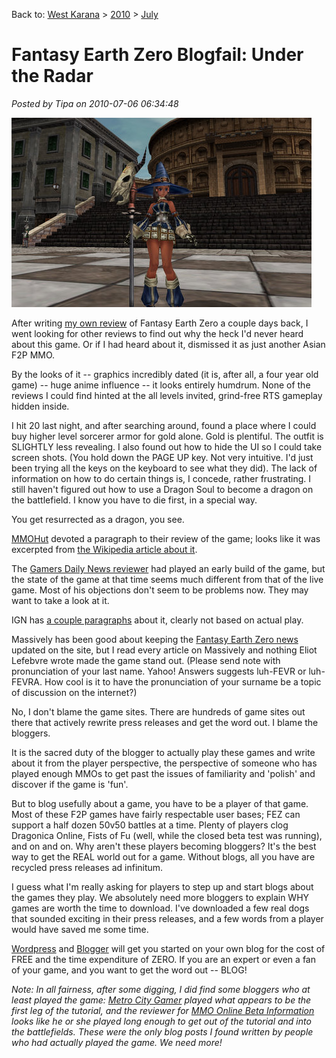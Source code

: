 Back to: [West Karana](/posts/westkarana.md) > [2010](/posts/2010/westkarana.md) > [July](./westkarana.md)
# Fantasy Earth Zero Blogfail: Under the Radar

*Posted by Tipa on 2010-07-06 06:34:48*

![](../../../uploads/2010/07/FEzero_Client-2010-07-06-06-39-14-35.jpg "My Fantasy Earth Zero character")

After writing [my own review](../../../index.php/2010/07/04/fantasy-earth-zero-mmorts-goes-mainstream/) of Fantasy Earth Zero a couple days back, I went looking for other reviews to find out why the heck I'd never heard about this game. Or if I had heard about it, dismissed it as just another Asian F2P MMO.

By the looks of it -- graphics incredibly dated (it is, after all, a four year old game) -- huge anime influence -- it looks entirely humdrum. None of the reviews I could find hinted at the all levels invited, grind-free RTS gameplay hidden inside.

I hit 20 last night, and after searching around, found a place where I could buy higher level sorcerer armor for gold alone. Gold is plentiful. The outfit is SLIGHTLY less revealing. I also found out how to hide the UI so I could take screen shots. (You hold down the PAGE UP key. Not very intuitive. I'd just been trying all the keys on the keyboard to see what they did). The lack of information on how to do certain things is, I concede, rather frustrating. I still haven't figured out how to use a Dragon Soul to become a dragon on the battlefield. I know you have to die first, in a special way.

You get resurrected as a dragon, you see.

[MMOHut](http://mmohut.com/review/fantasy-earth-zero) devoted a paragraph to their review of the game; looks like it was excerpted from [the Wikipedia article about it](http://en.wikipedia.org/wiki/Fantasy_earth_zero). 

The [Gamers Daily News reviewer](http://www.gamersdailynews.com/article-2382-Fantasy-Earth-Zero-Handon-Preview.html) had played an early build of the game, but the state of the game at that time seems much different from that of the live game. Most of his objections don't seem to be problems now. They may want to take a look at it.

IGN has [a couple paragraphs](http://pc.ign.com/objects/703/703632.html) about it, clearly not based on actual play.

Massively has been good about keeping the [Fantasy Earth Zero news](http://www.massively.com/tag/fantasy-earth-zero/) updated on the site, but I read every article on Massively and nothing Eliot Lefebvre wrote made the game stand out. (Please send note with pronunciation of your last name. Yahoo! Answers suggests luh-FEVR or luh-FEVRA. How cool is it to have the pronunciation of your surname be a topic of discussion on the internet?)

No, I don't blame the game sites. There are hundreds of game sites out there that actively rewrite press releases and get the word out. I blame the bloggers.

It is the sacred duty of the blogger to actually play these games and write about it from the player perspective, the perspective of someone who has played enough MMOs to get past the issues of familiarity and 'polish' and discover if the game is 'fun'.

But to blog usefully about a game, you have to be a player of that game. Most of these F2P games have fairly respectable user bases; FEZ can support a half dozen 50v50 battles at a time. Plenty of players clog Dragonica Online, Fists of Fu (well, while the closed beta test was running), and on and on. Why aren't these players becoming bloggers? It's the best way to get the REAL world out for a game. Without blogs, all you have are recycled press releases ad infinitum.

I guess what I'm really asking for players to step up and start blogs about the games they play. We absolutely need more bloggers to explain WHY games are worth the time to download. I've downloaded a few real dogs that sounded exciting in their press releases, and a few words from a player would have saved me some time.

[Wordpress](http://wordpress.com/) and [Blogger](http://www.blogger.com/) will get you started on your own blog for the cost of FREE and the time expenditure of ZERO. If you are an expert or even a fan of your game, and you want to get the word out -- BLOG!

*Note: In all fairness, after some digging, I did find some bloggers who at least played the game: [Metro City Gamer](http://metrocitygamer.com/?p=1138) played what appears to be the first leg of the tutorial, and the reviewer for [MMO Online Beta Information](http://mmos-beta-information.blogspot.com/) looks like he or she played long enough to get out of the tutorial and into the battlefields. These were the only blog posts I found written by people who had actually played the game. We need more!*
